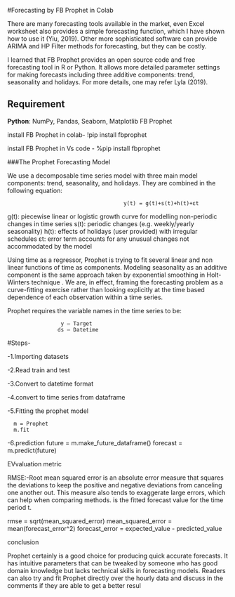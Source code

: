 #Forecasting by FB Prophet in Colab

There are many forecasting tools available in the market, even Excel worksheet also provides a simple forecasting function, which I have shown how to use it (Yiu, 2019). Other more sophisticated software can provide ARIMA and HP Filter methods for forecasting, but they can be costly.

I learned that FB Prophet provides an open source code and free forecasting tool in R or Python. It allows more detailed parameter settings for making forecasts including three additive components: trend, seasonality and holidays. For more details, one may refer Lyla (2019).

## Requirement
**Python**: 
          NumPy, 
          Pandas, 
          Seaborn, 
          Matplotlib
          FB Prophet

install FB Prophet  in colab-
!pip install fbprophet

install FB Prophet  in Vs code -
%pip install fbprophet

###The Prophet Forecasting Model

We use a decomposable time series model with three main model components: trend, seasonality, and holidays. They are combined in the following equation:

                                         y(t) = g(t)+s(t)+h(t)+εt

g(t): piecewise linear or logistic growth curve for modelling non-periodic changes in time series
s(t): periodic changes (e.g. weekly/yearly seasonality)
h(t): effects of holidays (user provided) with irregular schedules
εt: error term accounts for any unusual changes not accommodated by the model

Using time as a regressor, Prophet is trying to fit several linear and non linear functions of time as components. Modeling seasonality as an additive component is the same approach taken by exponential smoothing in Holt-Winters technique . We are, in effect, framing the forecasting problem as a curve-fitting exercise rather than looking explicitly at the time based dependence of each observation within a time series.

Prophet requires the variable names in the time series to be:

                     y – Target
                    ds – Datetime
 
 #Steps-
 
 -1.Importing datasets
  
  -2.Read train and test
  
  -3.Convert to datetime format
  
  -4.convert to time series from dataframe
  
  -5.Fitting the prophet model
  
      m = Prophet
      m.fit
      
  -6.prediction
  future = m.make_future_dataframe()
  forecast = m.predict(future)

  
    
EVvaluation metric 

RMSE:-Root mean squared error is an absolute error measure that squares the deviations to keep the positive and negative deviations from canceling one another out. This measure also tends to exaggerate large errors, which can help when comparing methods. is the fitted forecast value for the time period t.

rmse = sqrt(mean_squared_error)
mean_squared_error = mean(forecast_error^2)
forecast_error = expected_value - predicted_value



conclusion

Prophet certainly is a good choice for producing quick accurate forecasts. It has intuitive parameters that can be tweaked by someone who has good domain knowledge but lacks technical skills in forecasting models. Readers can also try and fit Prophet directly over the hourly data and discuss in the comments if they are able to get a better resul


